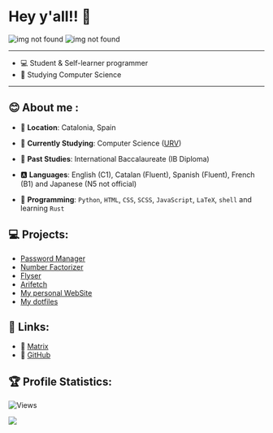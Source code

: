 
# Hey y'all!! 👋

![img not found](https://github-readme-stats.vercel.app/api?username=lxbx44&show_icons=true&include_all_commits=true&theme=nord&cache_seconds=3200&hide_border=true)
![img not found](https://github-readme-stats.vercel.app/api/top-langs/?username=lxbx44&layout=compact&theme=nord&hide_border=true)

---------------------------------------------------------------------------------------------------

- 💻 Student & Self-learner programmer
- 📖 Studying Computer Science 

---------------------------------------------------------------------------------------------------

## 😊 About me :

- 📍 **Location**: Catalonia, Spain 
- 📕 **Currently Studying**: Computer Science ([URV](https://www.urv.cat/en/))
- 📖 **Past Studies**: International Baccalaureate (IB Diploma)
- 🅰 **Languages**: English (C1), Catalan (Fluent), Spanish (Fluent), French (B1) and Japanese (N5 not official)


- 🐍 **Programming**: `Python`, `HTML`, `CSS`, `SCSS`, `JavaScript`, `LaTeX`, `shell` and learning `Rust`

## 💻 Projects: 

- [Password Manager](https://github.com/lxbx44/password_manager)
- [Number Factorizer](https://github.com/lxbx44/EzFAC70R)
- [Flyser](https://github.com/lxbx44/flyser)
- [Arifetch](https://github.com/lxbx44/arifetch)
- [My personal WebSite](https://github.com/lxbx44/lxbx44.github.io)
- [My dotfiles](https://github.com/lxbx44/dotfiles)

## 📎 Links: 

- 💬 [Matrix](https://matrix.to/#/@lxbx:matrix.org)
- 🔌 [GitHub](https://github.com/lxbx44)


## 🏆 Profile Statistics:

![Views](https://komarev.com/ghpvc/?username=rogerrfs&color=blueviolet&style=flat-square)


<a href="https://www.buymeacoffee.com/lxbx44"><img src="https://img.buymeacoffee.com/button-api/?text=Buy me a coffee&emoji=☕&slug=lxbx44&button_colour=5F7FFF&font_colour=ffffff&font_family=Poppins&outline_colour=000000&coffee_colour=FFDD00" /></a>


